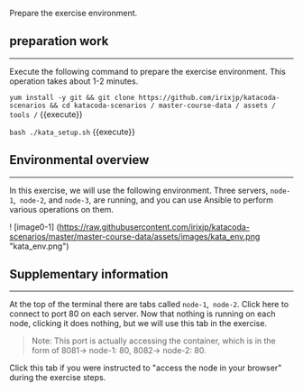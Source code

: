 Prepare the exercise environment.

## preparation work
---
Execute the following command to prepare the exercise environment. This operation takes about 1-2 minutes.

`yum install -y git && git clone https://github.com/irixjp/katacoda-scenarios && cd katacoda-scenarios / master-course-data / assets / tools /` {{execute}}

`bash ./kata_setup.sh` {{execute}}

## Environmental overview
---
In this exercise, we will use the following environment. Three servers, `node-1`,` node-2`, and `node-3`, are running, and you can use Ansible to perform various operations on them.

! [image0-1] (https://raw.githubusercontent.com/irixjp/katacoda-scenarios/master/master-course-data/assets/images/kata_env.png "kata_env.png")

## Supplementary information
---
At the top of the terminal there are tabs called `node-1`,` node-2`. Click here to connect to port 80 on each server. Now that nothing is running on each node, clicking it does nothing, but we will use this tab in the exercise.

> Note: This port is actually accessing the container, which is in the form of 8081-> node-1: 80, 8082-> node-2: 80.

Click this tab if you were instructed to "access the node in your browser" during the exercise steps.
